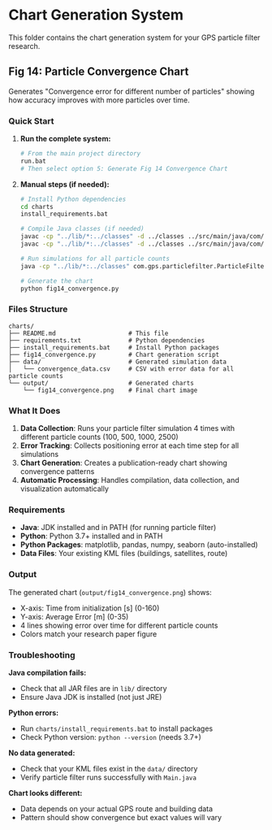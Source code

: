 # Chart Generation System

This folder contains the chart generation system for your GPS particle filter research.

## Fig 14: Particle Convergence Chart

Generates "Convergence error for different number of particles" showing how accuracy improves with more particles over time.

### Quick Start

1. **Run the complete system:**
   ```bash
   # From the main project directory
   run.bat
   # Then select option 5: Generate Fig 14 Convergence Chart
   ```

2. **Manual steps (if needed):**
   ```bash
   # Install Python dependencies
   cd charts
   install_requirements.bat
   
   # Compile Java classes (if needed)
   javac -cp "../lib/*:../classes" -d ../classes ../src/main/java/com/gps/particlefilter/util/ChartDataCollector.java
   javac -cp "../lib/*:../classes" -d ../classes ../src/main/java/com/gps/particlefilter/ParticleFilterBatchRunner.java
   
   # Run simulations for all particle counts
   java -cp "../lib/*:../classes" com.gps.particlefilter.ParticleFilterBatchRunner convergence
   
   # Generate the chart
   python fig14_convergence.py
   ```

### Files Structure

```
charts/
├── README.md                    # This file
├── requirements.txt             # Python dependencies
├── install_requirements.bat     # Install Python packages
├── fig14_convergence.py         # Chart generation script
├── data/                        # Generated simulation data
│   └── convergence_data.csv     # CSV with error data for all particle counts
└── output/                      # Generated charts
    └── fig14_convergence.png    # Final chart image
```

### What It Does

1. **Data Collection**: Runs your particle filter simulation 4 times with different particle counts (100, 500, 1000, 2500)
2. **Error Tracking**: Collects positioning error at each time step for all simulations
3. **Chart Generation**: Creates a publication-ready chart showing convergence patterns
4. **Automatic Processing**: Handles compilation, data collection, and visualization automatically

### Requirements

- **Java**: JDK installed and in PATH (for running particle filter)
- **Python**: Python 3.7+ installed and in PATH
- **Python Packages**: matplotlib, pandas, numpy, seaborn (auto-installed)
- **Data Files**: Your existing KML files (buildings, satellites, route)

### Output

The generated chart (`output/fig14_convergence.png`) shows:
- X-axis: Time from initialization [s] (0-160)
- Y-axis: Average Error [m] (0-35)
- 4 lines showing error over time for different particle counts
- Colors match your research paper figure

### Troubleshooting

**Java compilation fails:**
- Check that all JAR files are in `lib/` directory
- Ensure Java JDK is installed (not just JRE)

**Python errors:**
- Run `charts/install_requirements.bat` to install packages
- Check Python version: `python --version` (needs 3.7+)

**No data generated:**
- Check that your KML files exist in the `data/` directory
- Verify particle filter runs successfully with `Main.java`

**Chart looks different:**
- Data depends on your actual GPS route and building data
- Pattern should show convergence but exact values will vary